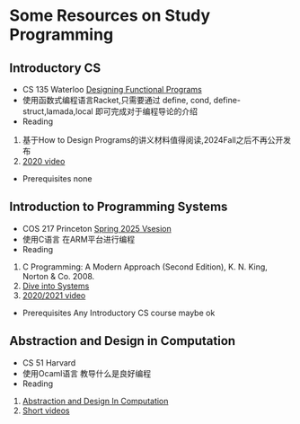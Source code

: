 # Some Resources on Study Programming
## Introductory CS
- CS 135 Waterloo [Designing Functional Programs](https://student.cs.uwaterloo.ca/~cs135)
- 使用函数式编程语言Racket,只需要通过 define, cond, define-struct,lamada,local 即可完成对于编程导论的介绍
- Reading
1. 基于How to Design Programs的讲义材料值得阅读,2024Fall之后不再公开发布
2. [2020 video](https://www.youtube.com/playlist?list=PLEoM_i-3sen_Gc-AAiK3N1HZPW9tlg7zj)
- Prerequisites
none

## Introduction to Programming Systems
- COS 217 Princeton [Spring 2025 Vsesion](https://www.cs.princeton.edu/courses/archive/spring25/cos217/info.php)
- 使用C语言 在ARM平台进行编程
- Reading
1. C Programming: A Modern Approach (Second Edition), K. N. King, Norton & Co. 2008.
2. [Dive into Systems](https://diveintosystems.org/)
3. [2020/2021 video](https://www.youtube.com/@princetoncos2174)
- Prerequisites
Any Introductory CS course maybe ok

## Abstraction and Design in Computation
- CS 51 Harvard 
- 使用Ocaml语言 教导什么是良好编程
- Reading
1. [Abstraction and Design In Computation](https://book.cs51.io/)
2. [Short videos](https://www.youtube.com/playlist?list=PLxA7uoRZbzXlW0XjbtuWow6PmPHe4vU7p)

